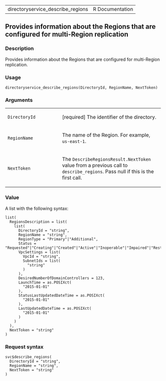 <table style="width: 100%;">
<tbody>
<tr class="odd">
<td>directoryservice_describe_regions</td>
<td style="text-align: right;">R Documentation</td>
</tr>
</tbody>
</table>

## Provides information about the Regions that are configured for multi-Region replication

### Description

Provides information about the Regions that are configured for
multi-Region replication.

### Usage

    directoryservice_describe_regions(DirectoryId, RegionName, NextToken)

### Arguments

<table>
<colgroup>
<col style="width: 35%" />
<col style="width: 65%" />
</colgroup>
<tbody>
<tr class="odd">
<td><code
id="directoryservice_describe_regions_:_DirectoryId">DirectoryId</code></td>
<td><p>[required] The identifier of the directory.</p></td>
</tr>
<tr class="even">
<td><code
id="directoryservice_describe_regions_:_RegionName">RegionName</code></td>
<td><p>The name of the Region. For example,
<code>us-east-1</code>.</p></td>
</tr>
<tr class="odd">
<td><code
id="directoryservice_describe_regions_:_NextToken">NextToken</code></td>
<td><p>The <code>DescribeRegionsResult.NextToken</code> value from a
previous call to <code>describe_regions</code>. Pass null if this is the
first call.</p></td>
</tr>
</tbody>
</table>

### Value

A list with the following syntax:

    list(
      RegionsDescription = list(
        list(
          DirectoryId = "string",
          RegionName = "string",
          RegionType = "Primary"|"Additional",
          Status = "Requested"|"Creating"|"Created"|"Active"|"Inoperable"|"Impaired"|"Restoring"|"RestoreFailed"|"Deleting"|"Deleted"|"Failed",
          VpcSettings = list(
            VpcId = "string",
            SubnetIds = list(
              "string"
            )
          ),
          DesiredNumberOfDomainControllers = 123,
          LaunchTime = as.POSIXct(
            "2015-01-01"
          ),
          StatusLastUpdatedDateTime = as.POSIXct(
            "2015-01-01"
          ),
          LastUpdatedDateTime = as.POSIXct(
            "2015-01-01"
          )
        )
      ),
      NextToken = "string"
    )

### Request syntax

    svc$describe_regions(
      DirectoryId = "string",
      RegionName = "string",
      NextToken = "string"
    )

